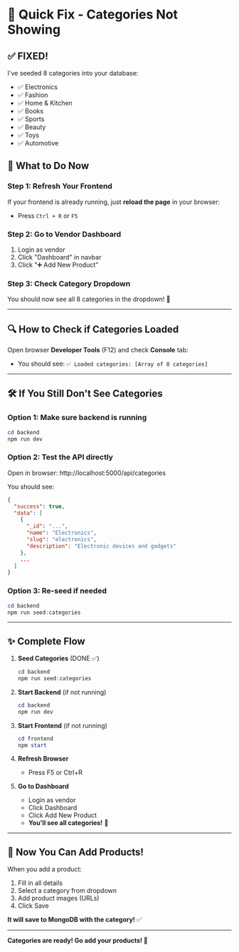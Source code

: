 # 🎯 Quick Fix - Categories Not Showing

## ✅ FIXED! 

I've seeded 8 categories into your database:
- ✅ Electronics
- ✅ Fashion  
- ✅ Home & Kitchen
- ✅ Books
- ✅ Sports
- ✅ Beauty
- ✅ Toys
- ✅ Automotive

## 🔄 What to Do Now

### **Step 1: Refresh Your Frontend**

If your frontend is already running, just **reload the page** in your browser:
- Press `Ctrl + R` or `F5`

### **Step 2: Go to Vendor Dashboard**

1. Login as vendor
2. Click "Dashboard" in navbar
3. Click "➕ Add New Product"

### **Step 3: Check Category Dropdown**

You should now see all 8 categories in the dropdown! 🎉

---

## 🔍 How to Check if Categories Loaded

Open browser **Developer Tools** (F12) and check **Console** tab:
- You should see: `✅ Loaded categories: [Array of 8 categories]`

---

## 🛠️ If You Still Don't See Categories

### **Option 1: Make sure backend is running**
```powershell
cd backend
npm run dev
```

### **Option 2: Test the API directly**
Open in browser: http://localhost:5000/api/categories

You should see:
```json
{
  "success": true,
  "data": [
    {
      "_id": "...",
      "name": "Electronics",
      "slug": "electronics",
      "description": "Electronic devices and gadgets"
    },
    ...
  ]
}
```

### **Option 3: Re-seed if needed**
```powershell
cd backend
npm run seed:categories
```

---

## ✨ Complete Flow

1. **Seed Categories** (DONE ✅)
   ```powershell
   cd backend
   npm run seed:categories
   ```

2. **Start Backend** (if not running)
   ```powershell
   cd backend
   npm run dev
   ```

3. **Start Frontend** (if not running)
   ```powershell
   cd frontend
   npm start
   ```

4. **Refresh Browser**
   - Press F5 or Ctrl+R

5. **Go to Dashboard**
   - Login as vendor
   - Click Dashboard
   - Click Add New Product
   - **You'll see all categories!** 🎉

---

## 📝 Now You Can Add Products!

When you add a product:
1. Fill in all details
2. Select a category from dropdown
3. Add product images (URLs)
4. Click Save

**It will save to MongoDB with the category!** ✅

---

**Categories are ready! Go add your products! 🚀**
